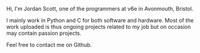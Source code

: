 Hi, I'm Jordan Scott, one of the programmers at v6e in Avonmouth, Bristol.

I mainly work in Python and C for both software and hardware. Most of the work uploaded is thus ongoing projects related to my job but on occasion may contain 
passion projects.

Feel free to contact me on Github.
